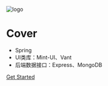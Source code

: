 ![logo](https://docsify.js.org/_media/icon.svg)

# Cover

* Spring
* UI类库：Mint-UI、Vant
* 后端数据接口：Express、MongoDB


[Get Started](./README.md)